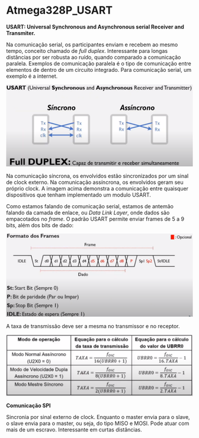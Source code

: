 # Atmega328P_USART

__USART: Universal Synchronous and Asynchronous serial Receiver and Transmiter.__

Na comunicação serial, os participantes enviam e recebem ao mesmo tempo, conceito chamado de *full duplex*. Interessante para longas distâncias por ser robusta ao ruído, quando comparado a comunicação paralela. Exemplos de comunicação paralela é o tipo de comunicação entre elementos de dentro de um circuito integrado. Para comunicação serial, um exemplo é a internet.

<img src="/imagens/imagens_texto/usart_1.png">

Na comunicação síncrona, os envolvidos estão sincronizados por um sinal de clock externo.
Na comunicação assíncrona, os envolvidos geram seu próprio clock. A imagem acima demonstra a comunicação entre quaisquer dispositivos que tenham implementado um modulo USART.

Como estamos falando de comunicação serial, estamos de antemão falando da camada de enlace, ou *Data Link Layer*, onde dados são empacotados no *frame*. O padrão USART permite enviar frames de 5 a 9 bits, além dos bits de dado:

<img src="/imagens/imagens_texto/usart_2.png">

A taxa de transmissão deve ser a mesma no transmissor e no receptor.

<img src="/imagens/imagens_texto/usart_3.png">



__Comunicação SPI__

Sincronia por sinal externo de clock. Enquanto o master envia para o slave, o slave envia
para o master, ou seja, do tipo MISO e MOSI. Pode atuar com mais de um escravo. Interessante em curtas distâncias.


